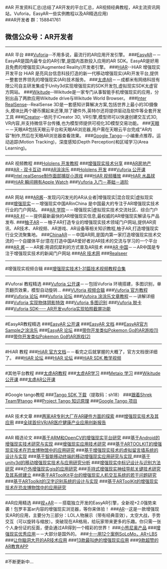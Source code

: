 #AR 开发资料汇总(总结了AR开发的平台汇总，AR视频经典教程，AR主流资讯网站，Vuforia，EasyAR一些实例教程以及AR精选应用)
</br>
##AR开发者 群：158841761
## 微信公众号：AR开发者

***
#AR 平台
###[Vuforia](https://developer.vuforia.com/)--不用多说，最流行的AR应用开发引擎。
###[EasyAR](http://www.easyar.cn/)－－EasyAR是国内最专业的AR引擎,是国内首款投入应用的AR SDK。EasyAR是好用且免费的增强现实(Augmented Reality)开发者引擎。
###[HiAR](http://www.hiar.com.cn/)--HiAR 增强现实开发平台 HiAR 是亮风台信息科技打造的新一代移动增强现实(AR)开发平台,提供一整套世界领先的增强现实(AR)技术服务。
###[太虚AR](http://www.voidar.net/)－－成都米有网络科技有限公司自主研发集成于Unity3d实现增强现实的SDK开发包,虚拟现实SDK太虚官方网站。
###[Wikitude](http://www.wikitude.com/)--Wikitude是一家专门从事智能手机增强现实的应用，分别出品了两款应用Wikitude drive与Wikitude World Browser。
###[Inter RealSense](http://www.intel.com/content/www/us/en/architecture-and-technology/realsense-overview.html)--RealSense 3D是一套感知计算解决方案,包括世界上最小的3D摄像头,模块比两个硬币摞起来还薄,除了硬件外,英特尔还将提供驱动及软件等全套开发工具
###[ICreator](https://www.icreator.cn/)--依托于iCreator 3D, VR引擎,模型师可以快速创建交互式3D, VR内容,并支持微信平台传播,也为模型师提供可视化3D模型交易功能。
###[天眼](http://www.tianyanar.com/)－－天眼AR包括天眼云平台和天眼AR浏览器,用户需在天眼云平台完成“AR内容”制作,然后在天眼AR浏览器查看效果。
###[Google Tango](https://developers.google.com/tango/)--小编重点推荐。运动追踪(Motion Tracking)，深度感知(Depth Perception)和区域学习(Area Learning)。

***
#AR 视频教程
###[Hololens 开发教程](http://edu.manew.com/course/204)
###[增强现实技术分享](http://edu.manew.com/course/154)
###[AR房地产](http://edu.manew.com/course/172)
###[AR - 双卡互动](http://edu.manew.com/course/175)
###[AR涂涂乐](http://edu.manew.com/course/162)
###[Hololens 开发](http://www.taikr.com/course/378)
###[Vuforia 公开课](http://www.arinchina.com/video/list/149/)
###[Intel realSense制作面部捕捉小游戏](http://www.arinchina.com/video/show-1946.html)
###[HiAR 视频播放](http://www.arinchina.com/video/show-1972.html)
###[HiAR 水晶球](http://www.arinchina.com/video/show-1965.html)
###[HiAR 瞬间拥有Apple Watch](http://www.arinchina.com/video/show-1982.html)
###[Vuforia 入门－基础－进阶](http://www.arvrschool.com/read.php?tid=325&fid=21)


***
#AR 网站
###[AR酱](http://arjiang.com/)--发现闪闪发光的AR从业者|增强现实|混合现实|虚拟现实
###[增强现实](http://www.arinchina.com/)－－增强现实中国ARinChina 是中国最大的专注于AR增强现实技术行业的门户网站。
###[AR 学院](http://www.arvrschool.com/)－－增强现实|虚拟现实技术交流社区、综合门户
###[AR 村](http://www.arcun.cn/)－－提供最新最快的AR增强现实信息,最权威的AR增强现实解读与产品发布.
###[柚子AR](http://www.youziar.com/)－－柚子AR打造专业的增强现实技术领域门户网站,提供AR资讯、AR技术、AR视频、AR游戏、AR设备等相关知识教程,柚子AR,打造增强现实行业交流聚集地。
###[ChinaAR](http://www.chinaar.com/)－－中国AR网,是国内第一家打造增强现实技术交流的一个自媒体平台!意在打造中国AR爱好者对AR技术的交流与学习的一个平台
###[AR 酱](http://arjiang.com/)－－AR酱:用调侃犀利的方式普及AR技术
###[AR 中国](http://www.archina.org/)－－AR中国是专注于增强现实技术的新闻门户网站
###[AR 技术网](http://www.arjishu.com/)
###[Realseer](http://www.arcompetition.com/Default.aspx)
***
#增强现实视频合辑
###[增强现实技术1-31篇技术视频教程合集](http://www.arcun.cn/thread-2111-1-1.html)

***
#Vuforai 教程精选
###[Vuforia 公开课](http://www.arinchina.com/video/list/149/)－－包括Vuforia 环境搭建，多图识别，单页翻页效果，模型自动旋转...
###[VUforia 视频合辑](http://www.arvrschool.com/read.php?tid=325&fid=21)
###[Vuforia 官方教程](http://www.chinaar.com/Vuforia/)
###[Vuforia 论坛](http://www.arvrschool.com/index.php?c=thread&fid=36)
###[Vuforia 论坛](http://dev.arinchina.com/qualcomm/1)
###[Vufoira 涂涂乐文章教程](http://www.manew.com/thread-92723-1-1.html?_dsign=51711fb9)－－讲解详细
###[Vuforia 实现物体阴影特效](http://mec0825.net/blog/?p=126)
###[Vuforia 多图识别](http://www.th7.cn/Program/Android/201502/394666.shtml)
###[Vuforia 脱卡](http://www.arinchina.com/video/show-1956.html)
###[Vuforia SDK---- AR开发vuforia实现拍照截屏功能](http://lib.csdn.net/article/vr/20346)

***

#EasyAR教程精选
###[EasyAR 公开课](http://www.arinchina.com/video/list/151/)
###[EasyAR 文档](http://www.easyar.cn/view/documentapi.html)
###[EasyAR官方Sample之涂涂乐](http://bbs.sightp.com/thread-249-1-1.html)
###[EasyAR 论坛](http://www.arvrschool.com/index.php?c=thread&fid=86)
###[带你开发类似Pokemon Go的AR游戏(1)](http://www.taidous.com/bbs/thread-42793-1-1.html)
###[带你开发类似Pokemon Go的AR游戏(2)](http://www.taidous.com/bbs/thread-42825-1-1.html)

***

#HiAR 教程
###[HiAR 官方文档](http://www.hiar.com.cn/doc-v1/main/home/)－－看完之后就掌握的大概了，官方文档很详细了。
###[HiAR 论坛](http://www.arvrschool.com/index.php?c=thread&fid=98)
###[HiAR 论坛](http://dev.arinchina.com/hiar/1)
###[HiAR SDK 教学视频](http://edu.51cto.com/course/course_id-5565.html)

***
#其他平台教程
###[太虚AR教程](http://www.arvrschool.com/index.php?c=thread&fid=87)
###[太虚AR学习](http://dev.arinchina.com/143/1)
###[Metaio 学习](http://dev.arinchina.com/metaio/1)
###[Wikitude 公开课](http://www.arinchina.com/video/list/150/)
###[太虚AR公开课](http://www.arinchina.com/video/list/154/)


***
#Google tango教程
###[Tango SDK 下载](https://pan.baidu.com/s/1i44Fpat)（提取码：sh18）
###[跟着Shrek Team学tango](http://www.aiweibang.com/yuedu/147339646.html)
###[Project Tango 知识原理](https://www.zhihu.com/question/37920173)
###[Google Tango 项目](http://www.arjiang.com/index.php?m=content&c=index&a=show&catid=11&id=308)
 

***
#AR 技术文章
###[两家AR专利大厂在AR硬件方面的探索](http://www.arjiang.com/index.php?m=content&c=index&a=show&catid=11&id=344)
###[增强现实技术及其应用](http://www.doc88.com/p-5661286681360.html)
###[全球首份VR/AR医疗健康产业应用创新报告](http://www.vrguancha.net/a/start/baogaoku/2016/1102/2026.html)

***
#AR 精选论文
###[基于ARM和OpenCV的增强现实平台研究](http://www.docin.com/p-62167994.html)
###[基于Android的增强现实技术研究与实现](http://www.docin.com/p-890798256.html)
###[增强现实应用技术研究](http://www.docin.com/p-123294670.html)
###[基于ARTOOLKIT的增强现实技术在恐龙博物馆中的应用研究](http://www.docin.com/p-220443601.html)
###[基于增强现实技术的虚拟留言墙系统的设计与实现](http://www.docin.com/p-983104432.html)
###[基于智能移动终端的移动增强现实应用研究与实现 ](http://www.docin.com/p-880664177.html)
###[基于unity3d的移动增强现实技术与应用研究分析](http://www.docin.com/p-1404596806.html)
###[增强现实中标记设计与识别方法研究](http://www.docin.com/p-129257030.html)
###[户外增强现实gis的应用研究](http://www.docin.com/p-1124496600.html)
###[手持式增强现实神经导航关键技术研究及其系统建立](http://www.docin.com/p-1701043105.html)
###[基于ARToolKit平台的增强现实人机交互系统的若干问题研究](http://www.docin.com/p-118637060.html)
###[基于ARToolkit的汉字识别系统的设计与实现](http://www.docin.com/p-427198314.html)
###[基于ARToolKit的增强现实技术在恐龙博物馆中的应用研究](http://www.docin.com/p-1609057674.html)

***
#AR应用精选
###[视+AR](http://www.anzhi.com/soft_2519240.html)－－搭载独立开发的EasyAR引擎，全新视+2.0强势来袭！包罗丰富ar内容的增强现实浏览器，等你来体验！
###[AR](http://www.anzhi.com/soft_2699705.html)--这是一款增强现实AR的应用，主要分为三部分：LOL人物展示（带有经典音效），太空大战，手势交互（可以旋转与缩放）。突破现在AR格局，给玩家带来更多的乐趣。你只需一张个人身份证的反面，便会通过AR得到一个精彩的世界！
###[小熊尼奥产品](http://neobear.com/index.php/home/product/product/)
###[增强现实优秀应用](http://mec0825.net/blog/?p=107)－－大部分是国外的。
###[十一用12个案例SoLoMo，AR+LBS](http://www.arjiang.com/index.php?m=content&c=index&a=show&catid=11&id=298)
###[让你脑洞大开的AR技术应用](http://digi.163.com/15/0312/14/AKGVTR86001668IL.html)
###[13款最叫绝的增强现实应用](http://www.leiphone.com/news/201406/the-best-augmented-reality-apps.html)
###[9款超赞的AR教育APP](http://www.arinchina.com/news/show-2573.html)


***
#不断更新中...
